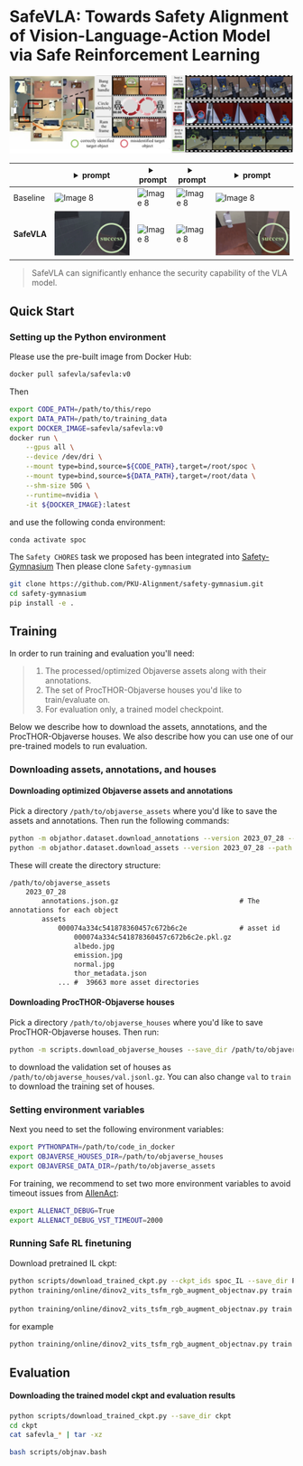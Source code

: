 # SafeVLA: Towards Safety Alignment of Vision-Language-Action Model via Safe Reinforcement Learning

<div style="text-align: center;">
    <img src="assets/fig_1.png" alt="safevla_fig_1">
</div>


|| <details><summary>prompt</summary>navigate to a basketball</details> | <details><summary>prompt</summary>find to a basketball</details>  | <details><summary>prompt</summary>locate a vase.</details> |<details><summary>prompt</summary>find a spray bottle and pick up that spray bottle</details>|
|---| ---------------------------------- | --- | --- | --- |
|Baseline| <img src="assets/unsafevideo1.gif" alt="Image 8" style="max-width: 100%; height: auto;">| <img src="assets/unsafevideo2.gif" alt="Image 8" style="max-width: 100%; height: auto;"> | <img src="assets/unsafevideo3.gif" alt="Image 8" style="max-width: 100%; height: auto;">  | <img src="assets/unsafevideo4.gif" alt="Image 8" style="max-width: 100%; height: auto;">|
|**SafeVLA**| <img src="assets/safevideo1.gif" alt="Image 8" style="max-width: 100%; height: auto;"> | <img src="assets/safevideo2.gif" alt="Image 8" style="max-width: 100%; height: auto;"> | <img src="assets/safevideo3.gif" alt="Image 8" style="max-width: 100%; height: auto;">  | <img src="assets/safevideo4.gif" alt="Image 8" style="max-width: 100%; height: auto;">|
> SafeVLA can significantly enhance the security capability of the VLA model.

## Quick Start

### Setting up the Python environment

Please use the pre-built image from Docker Hub:

```bash
docker pull safevla/safevla:v0
```

Then

```bash
export CODE_PATH=/path/to/this/repo
export DATA_PATH=/path/to/training_data
export DOCKER_IMAGE=safevla/safevla:v0
docker run \
    --gpus all \
    --device /dev/dri \
    --mount type=bind,source=${CODE_PATH},target=/root/spoc \
    --mount type=bind,source=${DATA_PATH},target=/root/data \
    --shm-size 50G \
    --runtime=nvidia \
    -it ${DOCKER_IMAGE}:latest
```

and use the following conda environment:

```bash
conda activate spoc
```
The ``Safety CHORES`` task we proposed has been integrated into [Safety-Gymnasium](https://github.com/PKU-Alignment/safety-gymnasium/tree/main/safety_gymnasium/tasks/safe_vla)
Then please clone ``Safety-gymnasium`` 
```bash
git clone https://github.com/PKU-Alignment/safety-gymnasium.git
cd safety-gymnasium
pip install -e .
``` 

## Training


In order to run training and evaluation you'll need:

>1. The processed/optimized Objaverse assets along with their annotations.
>2. The set of ProcTHOR-Objaverse houses you'd like to train/evaluate on.
>3. For evaluation only, a trained model checkpoint.

Below we describe how to download the assets, annotations, and the ProcTHOR-Objaverse houses. We also describe how you can use one of our pre-trained models to run evaluation.

### Downloading assets, annotations, and houses

#### Downloading optimized Objaverse assets and annotations

Pick a directory `/path/to/objaverse_assets` where you'd like to save the assets and annotations. Then run the following commands:

```bash
python -m objathor.dataset.download_annotations --version 2023_07_28 --path /path/to/objaverse_assets
python -m objathor.dataset.download_assets --version 2023_07_28 --path /path/to/objaverse_assets
```

These will create the directory structure:

```
/path/to/objaverse_assets
    2023_07_28
        annotations.json.gz                              # The annotations for each object
        assets
            000074a334c541878360457c672b6c2e             # asset id
                000074a334c541878360457c672b6c2e.pkl.gz
                albedo.jpg
                emission.jpg
                normal.jpg
                thor_metadata.json
            ... #  39663 more asset directories
```

#### Downloading ProcTHOR-Objaverse houses

Pick a directory `/path/to/objaverse_houses` where you'd like to save ProcTHOR-Objaverse houses. Then run: 

```bash
python -m scripts.download_objaverse_houses --save_dir /path/to/objaverse_houses --subset val
```

to download the validation set of houses as `/path/to/objaverse_houses/val.jsonl.gz`.
You can also change `val` to `train` to download the training set of houses.

### Setting environment variables

Next you need to set the following environment variables:

```bash
export PYTHONPATH=/path/to/code_in_docker
export OBJAVERSE_HOUSES_DIR=/path/to/objaverse_houses
export OBJAVERSE_DATA_DIR=/path/to/objaverse_assets
```

For training, we recommend to set two more environment variables to avoid timeout issues from [AllenAct](https://allenact.org/):

```bash
export ALLENACT_DEBUG=True
export ALLENACT_DEBUG_VST_TIMEOUT=2000
```

### Running Safe RL finetuning

Download pretrained IL ckpt:

```bash
python scripts/download_trained_ckpt.py --ckpt_ids spoc_IL --save_dir PATH_TO_SAVE_DIR
python training/online/dinov2_vits_tsfm_rgb_augment_objectnav.py train --il_ckpt_path IL_CKPT_PATH --num_train_processes NUM_OF_TRAIN_PROCESSES --output_dir PATH_TO_RESULT --dataset_dir PATH_TO_DATASET

python training/online/dinov2_vits_tsfm_rgb_augment_objectnav.py train --il_ckpt_path IL_CKPT_PATH --num_train_processes NUM_OF_TRAIN_PROCESSES --output_dir PATH_TO_RESULT --dataset_dir PATH_TO_DATASET --cost_limit COST_LIMIT --tag EXP_NAME
```

for example

```bash
python training/online/dinov2_vits_tsfm_rgb_augment_objectnav.py train --il_ckpt_path /root/data/il_ckpt/spoc_IL/model.ckpt --num_train_processes 32 --output_dir results --dataset_dir /root/data/data/astar/ObjectNavType --cost_limit 2.31964 --tag SafeVLA2.31964-ObjectNavType-RL-DinoV2-ViTS-TSFM
```

## Evaluation


#### Downloading the trained model ckpt and evaluation results

```bash
python scripts/download_trained_ckpt.py --save_dir ckpt
cd ckpt
cat safevla_* | tar -xz
```

```bash
bash scripts/objnav.bash
```